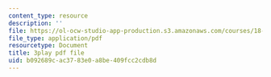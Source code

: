 ```yaml
---
content_type: resource
description: ''
file: https://ol-ocw-studio-app-production.s3.amazonaws.com/courses/18-02sc-multivariable-calculus-fall-2010/b092689cac3783e0a8be409fcc2cdb8d_YWvBaLokEJY.pdf
file_type: application/pdf
resourcetype: Document
title: 3play pdf file
uid: b092689c-ac37-83e0-a8be-409fcc2cdb8d
---
```

